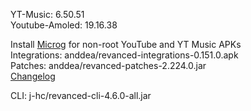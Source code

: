 YT-Music: 6.50.51  
Youtube-Amoled: 19.16.38  

Install [Microg](https://github.com/ReVanced/GmsCore/releases) for non-root YouTube and YT Music APKs  
Integrations: anddea/revanced-integrations-0.151.0.apk  
Patches: anddea/revanced-patches-2.224.0.jar  
[Changelog](https://github.com/anddea/revanced-patches/releases/tag/v2.224.0)

CLI: j-hc/revanced-cli-4.6.0-all.jar    
